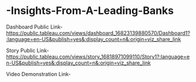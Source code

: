 # -Insights-From-A-Leading-Banks


Dashboard Public Link-https://public.tableau.com/views/dashboard_16823139880570/Dashboard1?:language=en-US&publish=yes&:display_count=n&:origin=viz_share_link

Story Public Link-https://public.tableau.com/views/story_16818971099110/Story1?:language=en-US&publish=yes&:display_count=n&:origin=viz_share_link

Video Demonstration Link- 
